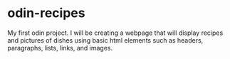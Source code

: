 # odin-recipes
My first odin project. I will be creating a webpage that will display recipes and pictures of dishes using basic html elements such as headers, paragraphs, lists, links, and images.